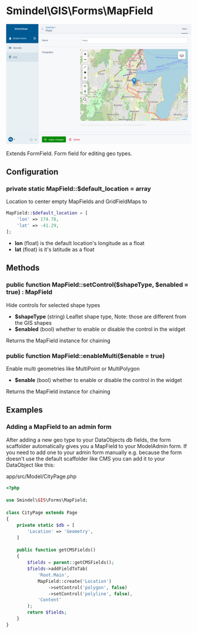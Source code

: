 # Smindel\GIS\Forms\MapField

![feature name](../images/MapField.png)

Extends FormField. Form field for editing geo types.

## Configuration

### private static MapField::$default_location = array

Location to center empty MapFields and GridFieldMaps to

```php
MapField::$default_location = [
    'lon' => 174.78,
    'lat' => -41.29,
];
```
- __lon__ (float) is the default location's longitude as a float
- __lat__ (float) is it's latitude as a float

## Methods

### public function MapField::setControl($shapeType, $enabled = true) : MapField

Hide controls for selected shape types

- __$shapeType__ (string) Leaflet shape type, Note: those are different from the GIS shapes
- __$enabled__ (bool) whether to enable or disable the control in the widget

Returns the MapField instance for chaining

### public function MapField::enableMulti($enable = true)

Enable multi geometries like MultiPoint or MultiPolygon

- __$enable__ (bool) whether to enable or disable the control in the widget

Returns the MapField instance for chaining

## Examples

### Adding a MapField to an admin form

After adding a new geo type to your DataObjects db fields, the form scaffolder automatically gives you a MapField to your ModelAdmin form. If you need to add one to your admin form manually e.g. because the form doesn't use the default scaffolder like CMS you can add it to your DataObject like this:

app/src/Model/CityPage.php

```php
<?php

use Smindel\GIS\Forms\MapField;

class CityPage extends Page
{
    private static $db = [
        'Location' => 'Geometry',
    ]

    public function getCMSFields()
    {
        $fields = parent::getCMSFields();
        $fields->addFieldToTab(
            'Root.Main',
            MapField::create('Location')
                ->setControl('polygon', false)
                ->setControl('polyline', false),
            'Content'
        );
        return $fields;
    }
}
```
